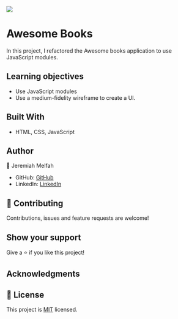 ![](https://img.shields.io/badge/Microverse-blueviolet)

# Awesome Books
In this project, I refactored the Awesome books application to use JavaScript modules.

 ## Learning objectives
- Use JavaScript modules
- Use a medium-fidelity wireframe to create a UI.

## Built With

- HTML, CSS, JavaScript


## Author

👤 Jeremiah Melfah

- GitHub: [GitHub](https://github.com/Jaymelfah)
- LinkedIn: [LinkedIn](https://www.linkedin.com/in/jeremiah-ekow-melfah-a4402a161/)


## 🤝 Contributing

Contributions, issues and feature requests are welcome!


## Show your support

Give a ⭐️ if you like this project!

## Acknowledgments

## 📝 License

This project is [MIT](./MIT.md) licensed.
